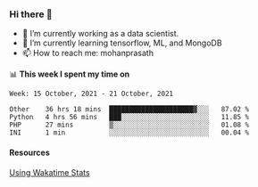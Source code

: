 ### Hi there 👋

- 🔭 I’m currently working as a data scientist.
- 🌱 I’m currently learning tensorflow, ML, and MongoDB
- 📫 How to reach me: mohanprasath

📊 **This week I spent my time on**
<!--START_SECTION:waka-->
```text
Week: 15 October, 2021 - 21 October, 2021

Other    36 hrs 18 mins  █████████████████████▓░░░   87.02 % 
Python   4 hrs 56 mins   ███░░░░░░░░░░░░░░░░░░░░░░   11.85 % 
PHP      27 mins         ▒░░░░░░░░░░░░░░░░░░░░░░░░   01.08 % 
INI      1 min           ░░░░░░░░░░░░░░░░░░░░░░░░░   00.04 % 
```
<!--END_SECTION:waka-->

#### Resources
[Using Wakatime Stats](https://github.com/marketplace/actions/waka-readme)
